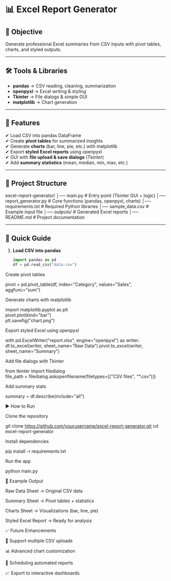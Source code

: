 
# 📊 Excel Report Generator  

## 🎯 Objective  
Generate professional Excel summaries from CSV inputs with pivot tables, charts, and styled outputs.  

---

## 🛠 Tools & Libraries  
- **pandas** → CSV reading, cleaning, summarization  
- **openpyxl** → Excel writing & styling  
- **Tkinter** → File dialogs & simple GUI  
- **matplotlib** → Chart generation  

---

## 🚀 Features  
✔ Load CSV into pandas DataFrame  
✔ Create **pivot tables** for summarized insights  
✔ Generate **charts** (bar, line, pie, etc.) with matplotlib  
✔ Export **styled Excel reports** using openpyxl  
✔ GUI with **file upload & save dialogs** (Tkinter)  
✔ Add **summary statistics** (mean, median, min, max, etc.)  

---

## 📂 Project Structure
excel-report-generator/
│── main.py # Entry point (Tkinter GUI + logic)
│── report_generator.py # Core functions (pandas, openpyxl, charts)
│── requirements.txt # Required Python libraries
│── sample_data.csv # Example input file
│── outputs/ # Generated Excel reports
│── README.md # Project documentation


---

## 📝 Quick Guide  

1. **Load CSV into pandas**
   ```python
   import pandas as pd  
   df = pd.read_csv("data.csv")  
Create pivot tables

pivot = pd.pivot_table(df, index="Category", values="Sales", aggfunc="sum")


Generate charts with matplotlib

import matplotlib.pyplot as plt  
pivot.plot(kind="bar")  
plt.savefig("chart.png")  


Export styled Excel using openpyxl

with pd.ExcelWriter("report.xlsx", engine="openpyxl") as writer:
    df.to_excel(writer, sheet_name="Raw Data")
    pivot.to_excel(writer, sheet_name="Summary")


Add file dialogs with Tkinter

from tkinter import filedialog  
file_path = filedialog.askopenfilename(filetypes=[("CSV files", "*.csv")])


Add summary stats

summary = df.describe(include="all")

▶️ How to Run

Clone the repository

git clone https://github.com/yourusername/excel-report-generator.git
cd excel-report-generator


Install dependencies

pip install -r requirements.txt


Run the app

python main.py

📌 Example Output

Raw Data Sheet → Original CSV data

Summary Sheet → Pivot tables + statistics

Charts Sheet → Visualizations (bar, line, pie)

Styled Excel Report → Ready for analysis

✅ Future Enhancements

📂 Support multiple CSV uploads

📊 Advanced chart customization

📅 Scheduling automated reports

📈 Export to interactive dashboards

